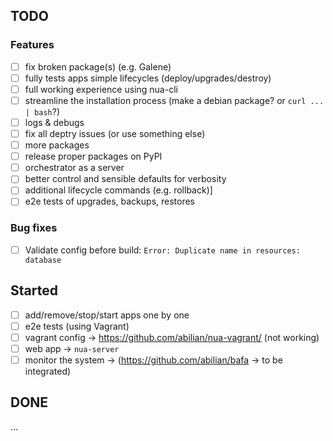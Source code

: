 ## TODO

### Features

- [ ] fix broken package(s) (e.g. Galene)
- [ ] fully tests apps simple lifecycles (deploy/upgrades/destroy)
- [ ] full working experience using nua-cli
- [ ] streamline the installation process (make a debian package? or `curl ... | bash`?)
- [ ] logs & debugs
- [ ] fix all deptry issues (or use something else)
- [ ] more packages
- [ ] release proper packages on PyPI
- [ ] orchestrator as a server
- [ ] better control and sensible defaults for verbosity
- [ ] additional lifecycle commands (e.g. rollback)]
- [ ] e2e tests of upgrades, backups, restores

### Bug fixes

- [ ] Validate config before build: `Error: Duplicate name in resources: database`

## Started

- [ ] add/remove/stop/start apps one by one
- [ ] e2e tests (using Vagrant)
- [ ] vagrant config -> <https://github.com/abilian/nua-vagrant/> (not working)
- [ ] web app -> `nua-server`
- [ ] monitor the system -> (https://github.com/abilian/bafa -> to be integrated)

## DONE

...

